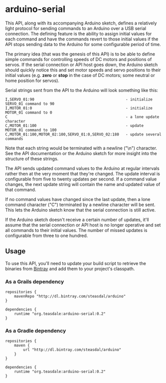arduino-serial
==============

This API, along with its accompanying Arduino sketch, defines a relatively light
protocol for sending commands to an Arduino over a USB serial connection.  The
defining feature is the ability to assign initial values for each command and
have the commands revert to those initial values if the API stops sending data
to the Arduino for some configurable period of time.

The primary idea (that was the genesis of this API) is to be able to define
simple commands for controlling speeds of DC motors and positions of servos.
If the serial connection or API host goes down, the Arduino sketch should
quickly notice this and set motor speeds and servo positions to their initial
values (e.g. **zero** or **stop** in the case of DC motors; some neutral or
home position for servos).

Serial strings sent from the API to the Arduino will look something like this:

    I,SERVO_01:90                                         - initialize SERVO_01 command to 90
    I,MOTOR_01:0                                          - initialize MOTOR_01 command to 0
    C                                                     - a lone update character
    C,MOTOR_01:100                                        - update MOTOR_01 command to 100
    C,MOTOR_01:100,MOTOR_02:100,SERVO_01:0,SERVO_02:180   - update several commands

Note that each string would be terminated with a newline ("\n") character.
See the API documentation or the Arduino sketch for more insight into the
structure of these strings.

The API sends updated command values to the Arduino at regular intervals rather
then at the very moment that they're changed.  The update interval is configurable
from five to twenty updates per second.  If a command value changes, the next
update string will contain the name and updated value of that command.

If no command values have changed since the last update, then a lone command
character ("C") terminated by a newline character will be sent.  This lets
the Arduino sketch know that the serial connection is still active.

If the Arduino sketch doesn't receive a certain number of updates, it'll assume
that the serial connection or API host is no longer operative and set all
commands to their initial values.  The number of missed updates is configurable
from three to one hundred.

## Usage

To use this API, you'll need to update your build script to retrieve the binaries from
[Bintray](https://bintray.com/steasdal/arduino/arduino-serial) and add them to your
project's classpath.

### As a Grails dependency

    repositories {
        mavenRepo "http://dl.bintray.com/steasdal/arduino"
    }

    dependencies {
        runtime "org.teasdale:arduino-serial:0.2"
    }

### As a Gradle dependency

    repositories {
        maven {
            url "http://dl.bintray.com/steasdal/arduino"
        }
    }

    dependencies {
        runtime "org.teasdale:arduino-serial:0.2"
    }
